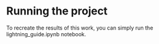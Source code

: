 # Running the project

To recreate the results of this work, you can simply run the lightning\_guide.ipynb notebook.
